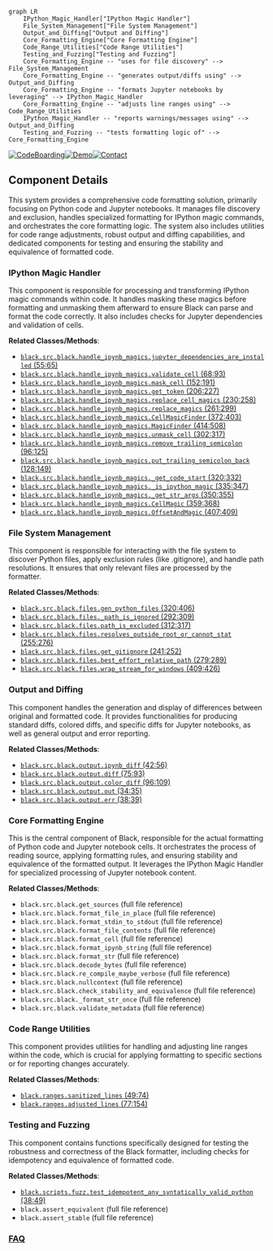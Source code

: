 ```mermaid
graph LR
    IPython_Magic_Handler["IPython Magic Handler"]
    File_System_Management["File System Management"]
    Output_and_Diffing["Output and Diffing"]
    Core_Formatting_Engine["Core Formatting Engine"]
    Code_Range_Utilities["Code Range Utilities"]
    Testing_and_Fuzzing["Testing and Fuzzing"]
    Core_Formatting_Engine -- "uses for file discovery" --> File_System_Management
    Core_Formatting_Engine -- "generates output/diffs using" --> Output_and_Diffing
    Core_Formatting_Engine -- "formats Jupyter notebooks by leveraging" --> IPython_Magic_Handler
    Core_Formatting_Engine -- "adjusts line ranges using" --> Code_Range_Utilities
    IPython_Magic_Handler -- "reports warnings/messages using" --> Output_and_Diffing
    Testing_and_Fuzzing -- "tests formatting logic of" --> Core_Formatting_Engine
```
[![CodeBoarding](https://img.shields.io/badge/Generated%20by-CodeBoarding-9cf?style=flat-square)](https://github.com/CodeBoarding/CodeBoarding)[![Demo](https://img.shields.io/badge/Try%20our-Demo-blue?style=flat-square)](https://www.codeboarding.org/demo)[![Contact](https://img.shields.io/badge/Contact%20us%20-%20contact@codeboarding.org-lightgrey?style=flat-square)](mailto:contact@codeboarding.org)

## Component Details

This system provides a comprehensive code formatting solution, primarily focusing on Python code and Jupyter notebooks. It manages file discovery and exclusion, handles specialized formatting for IPython magic commands, and orchestrates the core formatting logic. The system also includes utilities for code range adjustments, robust output and diffing capabilities, and dedicated components for testing and ensuring the stability and equivalence of formatted code.

### IPython Magic Handler
This component is responsible for processing and transforming IPython magic commands within code. It handles masking these magics before formatting and unmasking them afterward to ensure Black can parse and format the code correctly. It also includes checks for Jupyter dependencies and validation of cells.


**Related Classes/Methods**:

- <a href="https://github.com/psf/black/blob/master/src/black/handle_ipynb_magics.py#L55-L65" target="_blank" rel="noopener noreferrer">`black.src.black.handle_ipynb_magics.jupyter_dependencies_are_installed` (55:65)</a>
- <a href="https://github.com/psf/black/blob/master/src/black/handle_ipynb_magics.py#L68-L93" target="_blank" rel="noopener noreferrer">`black.src.black.handle_ipynb_magics.validate_cell` (68:93)</a>
- <a href="https://github.com/psf/black/blob/master/src/black/handle_ipynb_magics.py#L152-L191" target="_blank" rel="noopener noreferrer">`black.src.black.handle_ipynb_magics.mask_cell` (152:191)</a>
- <a href="https://github.com/psf/black/blob/master/src/black/handle_ipynb_magics.py#L206-L227" target="_blank" rel="noopener noreferrer">`black.src.black.handle_ipynb_magics.get_token` (206:227)</a>
- <a href="https://github.com/psf/black/blob/master/src/black/handle_ipynb_magics.py#L230-L258" target="_blank" rel="noopener noreferrer">`black.src.black.handle_ipynb_magics.replace_cell_magics` (230:258)</a>
- <a href="https://github.com/psf/black/blob/master/src/black/handle_ipynb_magics.py#L261-L299" target="_blank" rel="noopener noreferrer">`black.src.black.handle_ipynb_magics.replace_magics` (261:299)</a>
- <a href="https://github.com/psf/black/blob/master/src/black/handle_ipynb_magics.py#L372-L403" target="_blank" rel="noopener noreferrer">`black.src.black.handle_ipynb_magics.CellMagicFinder` (372:403)</a>
- <a href="https://github.com/psf/black/blob/master/src/black/handle_ipynb_magics.py#L414-L508" target="_blank" rel="noopener noreferrer">`black.src.black.handle_ipynb_magics.MagicFinder` (414:508)</a>
- <a href="https://github.com/psf/black/blob/master/src/black/handle_ipynb_magics.py#L302-L317" target="_blank" rel="noopener noreferrer">`black.src.black.handle_ipynb_magics.unmask_cell` (302:317)</a>
- <a href="https://github.com/psf/black/blob/master/src/black/handle_ipynb_magics.py#L96-L125" target="_blank" rel="noopener noreferrer">`black.src.black.handle_ipynb_magics.remove_trailing_semicolon` (96:125)</a>
- <a href="https://github.com/psf/black/blob/master/src/black/handle_ipynb_magics.py#L128-L149" target="_blank" rel="noopener noreferrer">`black.src.black.handle_ipynb_magics.put_trailing_semicolon_back` (128:149)</a>
- <a href="https://github.com/psf/black/blob/master/src/black/handle_ipynb_magics.py#L320-L332" target="_blank" rel="noopener noreferrer">`black.src.black.handle_ipynb_magics._get_code_start` (320:332)</a>
- <a href="https://github.com/psf/black/blob/master/src/black/handle_ipynb_magics.py#L335-L347" target="_blank" rel="noopener noreferrer">`black.src.black.handle_ipynb_magics._is_ipython_magic` (335:347)</a>
- <a href="https://github.com/psf/black/blob/master/src/black/handle_ipynb_magics.py#L350-L355" target="_blank" rel="noopener noreferrer">`black.src.black.handle_ipynb_magics._get_str_args` (350:355)</a>
- <a href="https://github.com/psf/black/blob/master/src/black/handle_ipynb_magics.py#L359-L368" target="_blank" rel="noopener noreferrer">`black.src.black.handle_ipynb_magics.CellMagic` (359:368)</a>
- <a href="https://github.com/psf/black/blob/master/src/black/handle_ipynb_magics.py#L407-L409" target="_blank" rel="noopener noreferrer">`black.src.black.handle_ipynb_magics.OffsetAndMagic` (407:409)</a>


### File System Management
This component is responsible for interacting with the file system to discover Python files, apply exclusion rules (like .gitignore), and handle path resolutions. It ensures that only relevant files are processed by the formatter.


**Related Classes/Methods**:

- <a href="https://github.com/psf/black/blob/master/src/black/files.py#L320-L406" target="_blank" rel="noopener noreferrer">`black.src.black.files.gen_python_files` (320:406)</a>
- <a href="https://github.com/psf/black/blob/master/src/black/files.py#L292-L309" target="_blank" rel="noopener noreferrer">`black.src.black.files._path_is_ignored` (292:309)</a>
- <a href="https://github.com/psf/black/blob/master/src/black/files.py#L312-L317" target="_blank" rel="noopener noreferrer">`black.src.black.files.path_is_excluded` (312:317)</a>
- <a href="https://github.com/psf/black/blob/master/src/black/files.py#L255-L276" target="_blank" rel="noopener noreferrer">`black.src.black.files.resolves_outside_root_or_cannot_stat` (255:276)</a>
- <a href="https://github.com/psf/black/blob/master/src/black/files.py#L241-L252" target="_blank" rel="noopener noreferrer">`black.src.black.files.get_gitignore` (241:252)</a>
- <a href="https://github.com/psf/black/blob/master/src/black/files.py#L279-L289" target="_blank" rel="noopener noreferrer">`black.src.black.files.best_effort_relative_path` (279:289)</a>
- <a href="https://github.com/psf/black/blob/master/src/black/files.py#L409-L426" target="_blank" rel="noopener noreferrer">`black.src.black.files.wrap_stream_for_windows` (409:426)</a>


### Output and Diffing
This component handles the generation and display of differences between original and formatted code. It provides functionalities for producing standard diffs, colored diffs, and specific diffs for Jupyter notebooks, as well as general output and error reporting.


**Related Classes/Methods**:

- <a href="https://github.com/psf/black/blob/master/src/black/output.py#L42-L56" target="_blank" rel="noopener noreferrer">`black.src.black.output.ipynb_diff` (42:56)</a>
- <a href="https://github.com/psf/black/blob/master/src/black/output.py#L75-L93" target="_blank" rel="noopener noreferrer">`black.src.black.output.diff` (75:93)</a>
- <a href="https://github.com/psf/black/blob/master/src/black/output.py#L96-L109" target="_blank" rel="noopener noreferrer">`black.src.black.output.color_diff` (96:109)</a>
- <a href="https://github.com/psf/black/blob/master/src/black/output.py#L34-L35" target="_blank" rel="noopener noreferrer">`black.src.black.output.out` (34:35)</a>
- <a href="https://github.com/psf/black/blob/master/src/black/output.py#L38-L39" target="_blank" rel="noopener noreferrer">`black.src.black.output.err` (38:39)</a>


### Core Formatting Engine
This is the central component of Black, responsible for the actual formatting of Python code and Jupyter notebook cells. It orchestrates the process of reading source, applying formatting rules, and ensuring stability and equivalence of the formatted output. It leverages the IPython Magic Handler for specialized processing of Jupyter notebook content.


**Related Classes/Methods**:

- `black.src.black.get_sources` (full file reference)
- `black.src.black.format_file_in_place` (full file reference)
- `black.src.black.format_stdin_to_stdout` (full file reference)
- `black.src.black.format_file_contents` (full file reference)
- `black.src.black.format_cell` (full file reference)
- `black.src.black.format_ipynb_string` (full file reference)
- `black.src.black.format_str` (full file reference)
- `black.src.black.decode_bytes` (full file reference)
- `black.src.black.re_compile_maybe_verbose` (full file reference)
- `black.src.black.nullcontext` (full file reference)
- `black.src.black.check_stability_and_equivalence` (full file reference)
- `black.src.black._format_str_once` (full file reference)
- `black.src.black.validate_metadata` (full file reference)


### Code Range Utilities
This component provides utilities for handling and adjusting line ranges within the code, which is crucial for applying formatting to specific sections or for reporting changes accurately.


**Related Classes/Methods**:

- <a href="https://github.com/psf/black/blob/master/src/black/ranges.py#L49-L74" target="_blank" rel="noopener noreferrer">`black.ranges.sanitized_lines` (49:74)</a>
- <a href="https://github.com/psf/black/blob/master/src/black/ranges.py#L77-L154" target="_blank" rel="noopener noreferrer">`black.ranges.adjusted_lines` (77:154)</a>


### Testing and Fuzzing
This component contains functions specifically designed for testing the robustness and correctness of the Black formatter, including checks for idempotency and equivalence of formatted code.


**Related Classes/Methods**:

- <a href="https://github.com/psf/black/blob/master/scripts/fuzz.py#L38-L49" target="_blank" rel="noopener noreferrer">`black.scripts.fuzz.test_idempotent_any_syntatically_valid_python` (38:49)</a>
- `black.assert_equivalent` (full file reference)
- `black.assert_stable` (full file reference)




### [FAQ](https://github.com/CodeBoarding/GeneratedOnBoardings/tree/main?tab=readme-ov-file#faq)